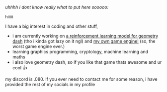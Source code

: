 
*uhhhh i dont know really what to put here sooooo:*

hiiiii


I have a big interest in coding and other stuff, 
- i am currently working on [a reinforcement learning model for geometry dash](https://github.com/leafon5/neurodash) (tho i kinda got lazy on it ngl) and [my own game engine!](https://github.com/leafon5/game-engine-attempt) (so, the worst game engine ever.)
- learning graphics programming, cryptology, machine learning and maths
- i also love geometry dash, so if you like that game thats awesome and ur cool 👍

my discord is .080. if you ever need to contact me for some reason, i have provided the rest of my socials in my profile
<!--
**leafon5/leafon5** is a ✨ _special_ ✨ repository because its `README.md` (this file) appears on your GitHub profile.

Here are some ideas to get you started:

- 🔭 I’m currently working on ...
- 🌱 I’m currently learning ...
- 👯 I’m looking to collaborate on ...
- 🤔 I’m looking for help with ...
- 💬 Ask me about ...
- 📫 How to reach me: ...
- 😄 Pronouns: ...
- ⚡ Fun fact: ...
-->

